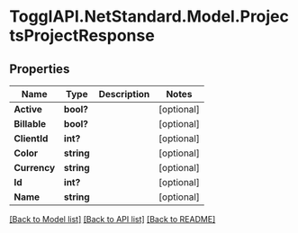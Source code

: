 # TogglAPI.NetStandard.Model.ProjectsProjectResponse
## Properties

Name | Type | Description | Notes
------------ | ------------- | ------------- | -------------
**Active** | **bool?** |  | [optional] 
**Billable** | **bool?** |  | [optional] 
**ClientId** | **int?** |  | [optional] 
**Color** | **string** |  | [optional] 
**Currency** | **string** |  | [optional] 
**Id** | **int?** |  | [optional] 
**Name** | **string** |  | [optional] 

[[Back to Model list]](../README.md#documentation-for-models) [[Back to API list]](../README.md#documentation-for-api-endpoints) [[Back to README]](../README.md)

